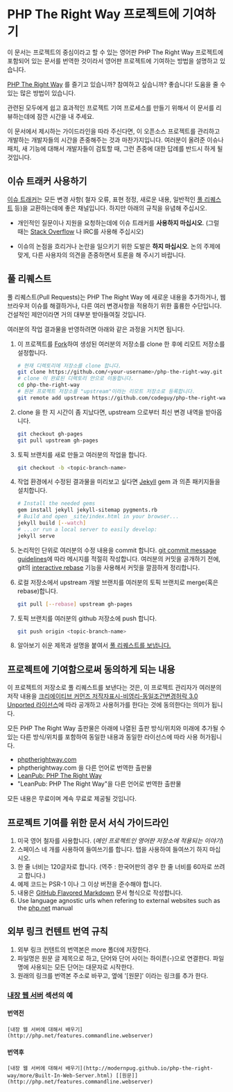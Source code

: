 # PHP The Right Way 프로젝트에 기여하기

이 문서는 프로젝트의 중심이라고 할 수 있는 영어판 PHP The Right Way 프로젝트에
포함되어 있는 문서를 번역한 것이라서 영어판 프로젝트에 기여하는 방법을 설명하고 있습니다.

[PHP The Right Way](http://phptherightway.com) 를 즐기고 있습니까?
참여하고 싶습니까? 좋습니다! 도움을 줄 수 있는 많은 방법이 있습니다.

관련된 모두에게 쉽고 효과적인 프로젝트 기여 프로세스를 만들기 위해서 이 문서를 리뷰하는데에
잠깐 시간을 내 주세요.

이 문서에서 제시하는 가이드라인을 따라 주신다면, 이 오픈소스 프로젝트를 관리하고 개발하는 개발자들의
시간을 존중해주는 것과 마찬가지입니다. 여러분이 올려준 이슈나 패치, 새 기능에 대해서 개발자들이
검토할 때, 그런 존중에 대한 답례를 반드시 하게 될 것입니다.


## 이슈 트래커 사용하기

[이슈 트래커](https://github.com/codeguy/php-the-right-way/issues)는 모든 
변경 사항( 철자 오류, 표현 정정, 새로운 내용, 일반적인 [풀 리퀘스트](#pull-requests) 등)을
교환하는데에 좋은 채널입니다. 하지만 아래의 규칙을 유념해 주십시오.

* 개인적인 질문이나 지원을 요청하는데에 이슈 트래커를 **사용하지 마십시오**. (그럴 때는 
  [Stack Overflow](http://stackoverflow.com/questions/tagged/php) 나 
  IRC를 사용해 주십시오)

* 이슈의 논점을 흐리거나 논란을 일으키기 위한 도발은 **하지 마십시오**. 논의 주제에 맞게, 
  다른 사용자의 의견을 존중하면서 토론을 해 주시기 바랍니다.


<a name="pull-requests"></a>
## 풀 리퀘스트

풀 리퀘스트(Pull Requests)는 PHP The Right Way 에 새로운 내용을 추가하거나,
웹 브라우저 이슈를 해결하거나, 다른 여러 변경사항을 적용하기 위한 훌륭한 수단입니다.
건설적인 제안이라면 거의 대부분 받아들여질 것입니다.

여러분의 작업 결과물을 반영하려면 아래와 같은 과정을 거치면 됩니다.

1. 이 프로젝트를 [Fork](http://help.github.com/fork-a-repo/)하여 생성된 여러분의
   저장소를 clone 한 후에 리모트 저장소를 설정합니다.

   ```bash
   # 현재 디렉토리에 저장소를 clone 합니다.
   git clone https://github.com/<your-username>/php-the-right-way.git
   # clone 이 완료된 디렉토리 안으로 이동합니다.
   cd php-the-right-way
   # 원본 프로젝트 저장소를 "upstream"이라는 리모트 저장소로 등록합니다.
   git remote add upstream https://github.com/codeguy/php-the-right-way.git
   ```

2. clone 을 한 지 시간이 좀 지났다면, upstream 으로부터 최신 변경 내역을 받아옵니다.

   ```bash
   git checkout gh-pages
   git pull upstream gh-pages
   ```

3. 토픽 브랜치를 새로 만들고 여러분의 작업을 합니다.

   ```bash
   git checkout -b <topic-branch-name>
   ```

4. 작업 환경에서 수정된 결과물을 미리보고 싶다면 
   [Jekyll](https://github.com/mojombo/jekyll/) gem 과 의존 패키지들을 설치합니다.

    ```bash
    # Install the needed gems
    gem install jekyll jekyll-sitemap pygments.rb
    # Build and open _site/index.html in your browser...
    jekyll build [--watch]
    # ...or run a local server to easily develop:
    jekyll serve
    ```
    
5. 논리적인 단위로 여러분의 수정 내용을 commit 합니다. [git commit
   message guidelines](http://tbaggery.com/2008/04/19/a-note-about-git-commit-messages.html)에 따라 메시지를 적절히 작성합니다. 여러분의 커밋을 공개하기 전에, 
   git의 [interactive rebase](https://help.github.com/articles/interactive-rebase) 기능을 사용해서 커밋을 깔끔하게 정리합니다.

6. 로컬 저장소에서 upstream 개발 브랜치를 여러분의 토픽 브랜치로 merge(혹은 rebase)합니다.

   ```bash
   git pull [--rebase] upstream gh-pages
   ```

7. 토픽 브랜치를 여러분의 github 저장소에 push 합니다.

   ```bash
   git push origin <topic-branch-name>
   ```

8. 알아보기 쉬운 제목과 설명을 붙여서 [풀 리퀘스트를 보냅니다.](https://help.github.com/articles/using-pull-requests/)


## 프로젝트에 기여함으로써 동의하게 되는 내용

이 프로젝트의 저장소로 풀 리퀘스트를 보낸다는 것은, 이 프로젝트 관리자가 여러분의 저작 내용을
[크리에이티브 커먼즈 저작자표시-비영리-동일조건변경허락 3.0 Unported 라이선스](http://creativecommons.org/licenses/by-nc-sa/3.0/deed.ko)에 따라
공개하고 사용허가를 한다는 것에 동의한다는 의미가 됩니다.

모든 PHP The Right Way 출판물은 아래에 나열된 출판 방식/위치와 미래에 추가될 수 있는
다른 방식/위치를 포함하여 동일한 내용과 동일한 라이선스에 따라 사용 허가됩니다. 

* [phptherightway.com](http://phptherightway.com)
* phptherightway.com 을 다른 언어로 번역한 출판물
* [LeanPub: PHP The Right Way](https://leanpub.com/phptherightway/)
* "LeanPub: PHP The Right Way"을 다른 언어로 번역한 출판물

모든 내용은 무료이며 계속 무료로 제공될 것입니다.

## 프로젝트 기여를 위한 문서 서식 가이드라인

1. 미국 영어 철자를 사용합니다. (*메인 프로젝트인 영어판 저장소에 적용되는 이야기*)
2. 스페이스 네 개를 사용하여 들여쓰기를 합니다. 탭을 사용하여 들여쓰기 하지 마십시오.
3. 한 줄 너비는 120글자로 합니다. (역주 : 한국어판의 경우 한 줄 너비를 60자로 쓰려고 합니다.)
4. 예제 코드는 PSR-1 이나 그 이상 버전을 준수해야 합니다.
5. 내용은 [GitHub Flavored Markdown](http://github.github.com/github-flavored-markdown/) 문서 형식으로 작성합니다.
6. Use language agnostic urls when refering to external websites such as the [php.net](http://php.net/urlhowto.php) manual

## 외부 링크 컨텐트 번역 규칙

1. 외부 링크 컨텐트의 번역본은 more 폴더에 저장한다.
2. 파일명은 원문 글 제목으로 하고, 단어와 단어 사이는 하이픈(-)으로 연결한다. 파일명에 사용되는 모든 단어는 대문자로 시작한다.
3. 원래의 링크를 번역본 주소로 바꾸고, 옆에 '[원문]' 이라는 링크를 추가 한다.


### [내장 웹 서버](http://modernpug.github.io/php-the-right-way/#builtin_web_server) 섹션의 예
#### 번역전
````
[내장 웹 서버에 대해서 배우기](http://php.net/features.commandline.webserver)
````


#### 번역후
````
[내장 웹 서버에 대해서 배우기](http://modernpug.github.io/php-the-right-way/more/Built-In-Web-Server.html) [[원문]](http://php.net/features.commandline.webserver)
````

